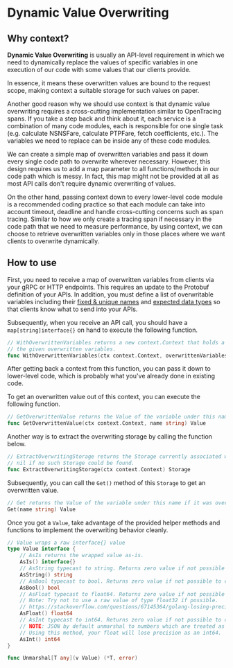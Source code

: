 # Dynamic Value Overwriting

## Why context?

**Dynamic Value Overwriting** is usually an API-level requirement in which we need to dynamically replace the values of 
specific variables in one execution of our code with some values that our clients provide.

In essence, it means these overwritten values are bound to the request scope, making context a suitable storage for
such values on paper. 

Another good reason why we should use context is that dynamic value overwriting requires a cross-cutting implementation 
similar to OpenTracing spans. If you take a step back and think about it, each service is a combination of many code 
modules, each is responsible for one single task (e.g. calculate NSNSFare, calculate PTPFare, fetch coefficients, etc.). 
The variables we need to replace can be inside any of these code modules.

We can create a simple map of overwritten variables and pass it down every single code path to overwrite wherever necessary.
However, this design requires us to add a map parameter to all functions/methods in our code path which is messy. In fact,
this map might not be provided at all as most API calls don't require dynamic overwriting of values. 

On the other hand, passing context down to every lower-level code module is a recommended coding practice so that each 
module can take into account timeout, deadline and handle cross-cutting concerns such as span tracing. Similar to how
we only create a tracing span if necessary in the code path that we need to measure performance, by using context, we 
can choose to retrieve overwritten variables only in those places where we want clients to overwrite dynamically.

## How to use

First, you need to receive a map of overwritten variables from clients via your gRPC or HTTP endpoints. This requires an 
update to the Protobuf definition of your APIs. In addition, you must define a list of overwritable variables including
their <u>fixed & unique names</u> and <u>expected data types</u> so that clients know what to send into your APIs.

Subsequently, when you receive an API call, you should have a `map[string]interface{}` on hand to execute the following 
function.

```go
// WithOverwrittenVariables returns a new context.Context that holds a reference to
// the given overwritten variables.
func WithOverwrittenVariables(ctx context.Context, overwrittenVariables map[string]interface{}) context.Context
```

After getting back a context from this function, you can pass it down to lower-level code, which is probably what you've
already done in existing code.

To get an overwritten value out of this context, you can execute the following function.

```go
// GetOverwrittenValue returns the Value of the variable under this name if it was overwritten
func GetOverwrittenValue(ctx context.Context, name string) Value
```

Another way is to extract the overwriting storage by calling the function below.

```go
// ExtractOverwritingStorage returns the Storage currently associated with ctx, or
// nil if no such Storage could be found.
func ExtractOverwritingStorage(ctx context.Context) Storage
```

Subsequently, you can call the `Get()` method of this `Storage` to get an overwritten value.

```go
// Get returns the Value of the variable under this name if it was overwritten
Get(name string) Value
```

Once you got a `Value`, take advantage of the provided helper methods and functions to implement the overwriting behavior cleanly.

```go
// Value wraps a raw interface{} value
type Value interface {
    // AsIs returns the wrapped value as-is.
    AsIs() interface{}
    // AsString typecast to string. Returns zero value if not possible to cast.
    AsString() string
    // AsBool typecast to bool. Returns zero value if not possible to cast.
    AsBool() bool
    // AsFloat typecast to float64. Returns zero value if not possible to cast.
    // Note: Try not to use a raw value of type float32 if possible.
    // https://stackoverflow.com/questions/67145364/golang-losing-precision-while-converting-float32-to-float64
    AsFloat() float64
    // AsInt typecast to int64. Returns zero value if not possible to cast.
    // NOTE: JSON by default unmarshal to numbers which are treated as float.
    // Using this method, your float will lose precision as an int64.
    AsInt() int64
}

func Unmarshal[T any](v Value) (*T, error)
```